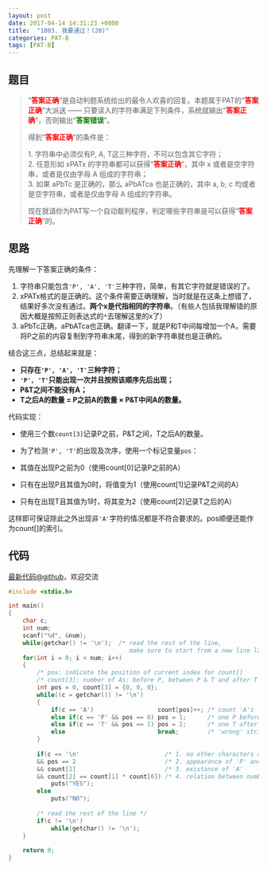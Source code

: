 ```yaml
---
layout: post
date: 2017-04-14 14:31:23 +0800
title:  "1003. 我要通过！(20)"
categories: PAT-B
tags: [PAT-B]
---
```


## 题目

> <div id="problemContent">
> <p>“<b><font color="red">答案正确</font></b>”是自动判题系统给出的最令人欢喜的回复。本题属于PAT的“<b><font color="red">答案正确</font></b>”大派送 —— 只要读入的字符串满足下列条件，系统就输出“<b><font color="red">答案正确</font></b>”，否则输出“<b><font color="green">答案错误</font></b>”。</p>
> <p>得到“<b><font color="red">答案正确</font></b>”的条件是：</p>
> <p>
> 1. 字符串中必须仅有P, A, T这三种字符，不可以包含其它字符；<br/>
> 2. 任意形如 xPATx 的字符串都可以获得“<b><font color="red">答案正确</font></b>”，其中 x 或者是空字符串，或者是仅由字母 A 组成的字符串；<br/>
> 3. 如果 aPbTc 是正确的，那么 aPbATca 也是正确的，其中 a, b, c 均或者是空字符串，或者是仅由字母 A 组成的字符串。</p>
> 
> 现在就请你为PAT写一个自动裁判程序，判定哪些字符串是可以获得“<b><font color="red">答案正确</font></b>”的。</div>

## 思路

先理解一下答案正确的条件：

1. 字符串只能包含`'P', 'A', 'T'`三种字符，简单，有其它字符就是错误的了。
2. xPATx格式的是正确的。这个条件需要正确理解，当时就是在这条上想错了，结果好多次没有通过。**两个x是代指相同的字符串**。（有些人包括我理解错的原因大概是按照正则表达式的`*`去理解这里的x了）
3. aPbTc正确，aPbATca也正确。翻译一下，就是P和T中间每增加一个A，需要将P之前的内容复制到字符串末尾，得到的新字符串就也是正确的。

结合这三点，总结起来就是：
- **只存在`'P', 'A', 'T'`三种字符；**
- **`'P', 'T'`只能出现一次并且按照该顺序先后出现；**
- **P&T之间不能没有A；**
- **T之后A的数量 = P之前A的数量 × P&T中间A的数量。**

代码实现：

* 使用三个数`count[3]`记录P之前，P&T之间，T之后A的数量。
* 为了检测`'P', 'T'`的出现及次序，使用一个标记变量`pos`：

 * 其值在出现P之前为0（使用count[0]记录P之前的A）
 * 只有在出现P且其值为0时，将值变为1（使用count[1]记录P&T之间的A）
 * 只有在出现T且其值为1时，将其变为2（使用count[2]记录T之后的A）

 这样即可保证除此之外出现非`'A'`字符的情况都是不符合要求的。pos顺便还能作为count[]的索引。

## 代码

[最新代码@github](https://github.com/OliverLew/PAT/blob/master/PATBasic/1003.c)，欢迎交流
```c
#include <stdio.h>

int main()
{
    char c;
    int num;
    scanf("%d", &num);
    while(getchar() != '\n');  /* read the rest of the line, 
                                  make sure to start from a new line later */
    for(int i = 0; i < num; i++)
    {
        /* pos: indicate the position of current index for count[]     */
        /* count[3]: number of As; before P, between P & T and after T */
        int pos = 0, count[3] = {0, 0, 0};
        while((c = getchar()) != '\n')
        {
            if(c == 'A')                  count[pos]++; /* count 'A's     */
            else if(c == 'P' && pos == 0) pos = 1;      /* one P before T */
            else if(c == 'T' && pos == 1) pos = 2;      /* one T after P  */
            else                          break;        /* 'wrong' string */
        }
        
        if(c == '\n'                        /* 1. no other characters at end */
        && pos == 2                         /* 2. appearance of 'P' and 'T'  */
        && count[1]                         /* 3. existance of 'A'           */
        && count[2] == count[1] * count[0]) /* 4. relation between numbers   */   
            puts("YES");
        else
            puts("NO");
        
        /* read the rest of the line */
        if(c != '\n')   
            while(getchar() != '\n'); 
    }
    
    return 0;
}

```